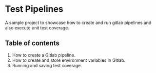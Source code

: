 # Test Pipelines

A sample project to showcase how to create and run gitlab pipelines and also execute unit test coverage.

## Table of contents

1. How to create a Gitlab pipeline.
2. How to create and store environment variables in Gitlab.
3. Running and saving test coverage.


